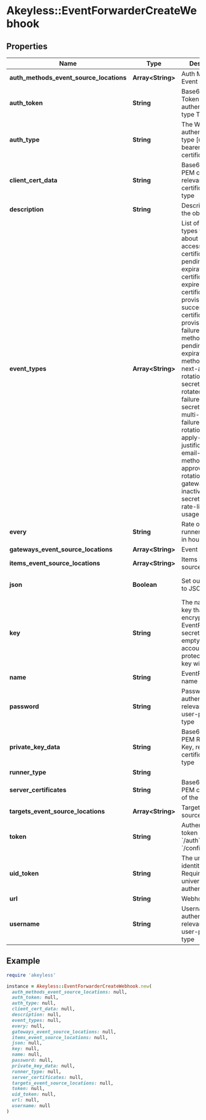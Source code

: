 # Akeyless::EventForwarderCreateWebhook

## Properties

| Name | Type | Description | Notes |
| ---- | ---- | ----------- | ----- |
| **auth_methods_event_source_locations** | **Array&lt;String&gt;** | Auth Method Event sources | [optional] |
| **auth_token** | **String** | Base64 encoded Token string for authentication type Token | [optional] |
| **auth_type** | **String** | The Webhook authentication type [user-pass, bearer-token, certificate] | [optional][default to &#39;user-pass&#39;] |
| **client_cert_data** | **String** | Base64 encoded PEM certificate, relevant for certificate auth-type | [optional] |
| **description** | **String** | Description of the object | [optional] |
| **event_types** | **Array&lt;String&gt;** | List of event types to notify about [request-access, certificate-pending-expiration, certificate-expired, certificate-provisioning-success, certificate-provisioning-failure, auth-method-pending-expiration, auth-method-expired, next-automatic-rotation, rotated-secret-success, rotated-secret-failure, dynamic-secret-failure, multi-auth-failure, uid-rotation-failure, apply-justification, email-auth-method-approved, usage, rotation-usage, gateway-inactive, static-secret-updated, rate-limiting, usage-report] | [optional] |
| **every** | **String** | Rate of periodic runner repetition in hours | [optional] |
| **gateways_event_source_locations** | **Array&lt;String&gt;** | Event sources |  |
| **items_event_source_locations** | **Array&lt;String&gt;** | Items Event sources | [optional] |
| **json** | **Boolean** | Set output format to JSON | [optional][default to false] |
| **key** | **String** | The name of a key that used to encrypt the EventForwarder secret value (if empty, the account default protectionKey key will be used) | [optional] |
| **name** | **String** | EventForwarder name |  |
| **password** | **String** | Password for authentication relevant for user-pass auth-type | [optional] |
| **private_key_data** | **String** | Base64 encoded PEM RSA Private Key, relevant for certificate auth-type | [optional] |
| **runner_type** | **String** |  |  |
| **server_certificates** | **String** | Base64 encoded PEM certificate of the Webhook | [optional] |
| **targets_event_source_locations** | **Array&lt;String&gt;** | Targets Event sources | [optional] |
| **token** | **String** | Authentication token (see &#x60;/auth&#x60; and &#x60;/configure&#x60;) | [optional] |
| **uid_token** | **String** | The universal identity token, Required only for universal_identity authentication | [optional] |
| **url** | **String** | Webhook URL | [optional] |
| **username** | **String** | Username for authentication relevant for user-pass auth-type | [optional] |

## Example

```ruby
require 'akeyless'

instance = Akeyless::EventForwarderCreateWebhook.new(
  auth_methods_event_source_locations: null,
  auth_token: null,
  auth_type: null,
  client_cert_data: null,
  description: null,
  event_types: null,
  every: null,
  gateways_event_source_locations: null,
  items_event_source_locations: null,
  json: null,
  key: null,
  name: null,
  password: null,
  private_key_data: null,
  runner_type: null,
  server_certificates: null,
  targets_event_source_locations: null,
  token: null,
  uid_token: null,
  url: null,
  username: null
)
```

